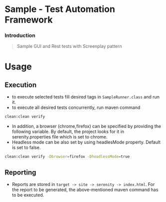 # Sample - Test Automation Framework
### Introduction
> Sample GUI and Rest tests with Screenplay pattern

# Usage
## Execution
 - to execute selected tests fill desired tags in `SampleRunner.class` and run it.
 - to execute all desired tests concurrently, run maven command
```sh
clean:clean verify
```
 - In addition, a browser (chrome,firefox) can be specified by providing the following variable.
   By default, the project looks for it in serenity.properties file which is set to chrome.
 - Headless mode can be also set by using headlesMode property. Default is set to false.
```sh
clean:clean verify -Dbrowser=firefox -DheadlessMode=true
```

## Reporting
 - Reports are stored in `target -> site -> serenity -> index.html`. For the report to be generated, the above-mentioned maven command has to be executed.
